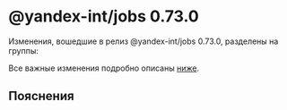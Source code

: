 # @yandex-int/jobs 0.73.0

<!-- ЧЕЛОВЕЧЕСКОЕ ВСТУПЛЕНИЕ -->

Изменения, вошедшие в релиз @yandex-int/jobs 0.73.0, разделены на группы:

Все важные изменения подробно описаны [ниже](#Пояснения).

## Пояснения

